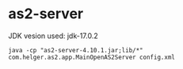 # as2-server

JDK vesion used: jdk-17.0.2

```
java -cp "as2-server-4.10.1.jar;lib/*" com.helger.as2.app.MainOpenAS2Server config.xml
```
